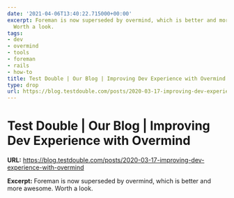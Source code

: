 ```yaml
---
date: '2021-04-06T13:40:22.715000+00:00'
excerpt: Foreman is now superseded by overmind, which is better and more awesome.
  Worth a look.
tags:
- dev
- overmind
- tools
- foreman
- rails
- how-to
title: Test Double | Our Blog | Improving Dev Experience with Overmind
type: drop
url: https://blog.testdouble.com/posts/2020-03-17-improving-dev-experience-with-overmind
---
```


# Test Double | Our Blog | Improving Dev Experience with Overmind

**URL:** https://blog.testdouble.com/posts/2020-03-17-improving-dev-experience-with-overmind

**Excerpt:** Foreman is now superseded by overmind, which is better and more awesome. Worth a look.
